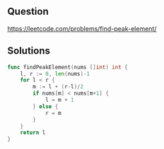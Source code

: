 ## Question

https://leetcode.com/problems/find-peak-element/

## Solutions

```go
func findPeakElement(nums []int) int {
	l, r := 0, len(nums)-1
	for l < r {
		m := l + (r-l)/2
		if nums[m] < nums[m+1] {
			l = m + 1
		} else {
			r = m
		}
	}
	return l
}
```
